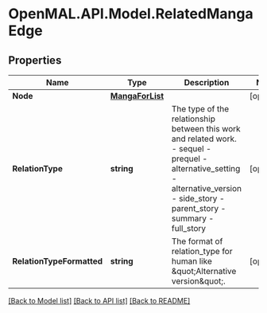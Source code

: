 # OpenMAL.API.Model.RelatedMangaEdge
## Properties

Name | Type | Description | Notes
------------ | ------------- | ------------- | -------------
**Node** | [**MangaForList**](MangaForList.md) |  | [optional] 
**RelationType** | **string** | The type of the relationship between this work and related work.  - sequel - prequel - alternative_setting - alternative_version - side_story - parent_story - summary - full_story  | [optional] 
**RelationTypeFormatted** | **string** | The format of relation_type for human like \&quot;Alternative version\&quot;.  | [optional] 

[[Back to Model list]](../README.md#documentation-for-models) [[Back to API list]](../README.md#documentation-for-api-endpoints) [[Back to README]](../README.md)

